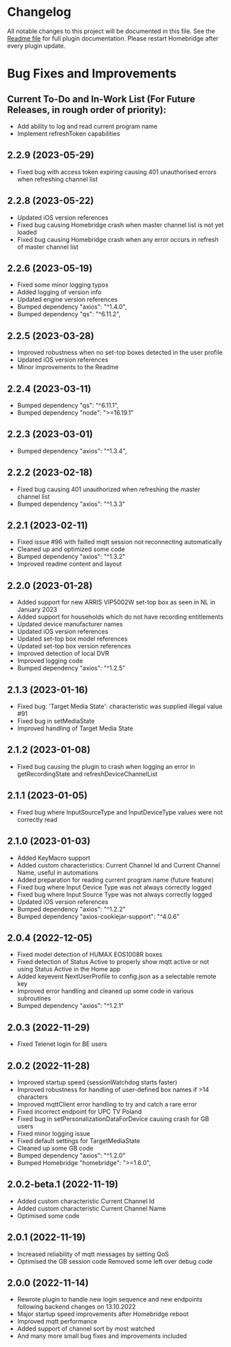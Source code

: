 # Changelog
All notable changes to this project will be documented in this file.
See the [Readme file](https://github.com/jsiegenthaler/homebridge-eosstb/blob/master/README.md) for full plugin documentation.
Please restart Homebridge after every plugin update.

# Bug Fixes and Improvements

## Current To-Do and In-Work List (For Future Releases, in rough order of priority):
* Add ability to log and read current program name
* Implement refreshToken capabilities


## 2.2.9 (2023-05-29)
* Fixed bug with access token expiring causing 401 unauthorised errors when refreshing channel list


## 2.2.8 (2023-05-22)
* Updated iOS version references
* Fixed bug causing Homebridge crash when master channel list is not yet loaded
* Fixed bug causing Homebridge crash when any error occurs in refresh of master channel list


## 2.2.6 (2023-05-19)
* Fixed some minor logging typos
* Added logging of version info
* Updated engine version references
* Bumped dependency "axios": "^1.4.0",
* Bumped dependency "qs": "^6.11.2",


## 2.2.5 (2023-03-28)
* Improved robustness when no set-top boxes detected in the user profile
* Updated iOS version references
* Minor improvements to the Readme


## 2.2.4 (2023-03-11)
* Bumped dependency "qs": "^6.11.1",
* Bumped dependency "node": ">=16.19.1"


## 2.2.3 (2023-03-01)
* Bumped dependency "axios": "^1.3.4",


## 2.2.2 (2023-02-18)
* Fixed bug causing 401 unauthorized when refreshing the master channel list
* Bumped dependency "axios": "^1.3.3"


## 2.2.1 (2023-02-11)
* Fixed issue #96 with failled mqtt session not reconnecting automatically
* Cleaned up and optimized some code
* Bumped dependency "axios": "^1.3.2"
* Improved readme content and layout


## 2.2.0 (2023-01-28)
* Added support for new ARRIS VIP5002W set-top box as seen in NL in January 2023
* Added support for households which do not have recording entitlements
* Updated device manufacturer names
* Updated iOS version references
* Updated set-top box model references
* Updated set-top box version references
* Improved detection of local DVR
* Improved logging code
* Bumped dependency "axios": "^1.2.5"


## 2.1.3 (2023-01-16)
* Fixed bug: 'Target Media State': characteristic was supplied illegal value #91
* Fixed bug in setMediaState
* Improved handling of Target Media State


## 2.1.2 (2023-01-08)
* Fixed bug causing the plugin to crash when logging an error in getRecordingState and refreshDeviceChannelList


## 2.1.1 (2023-01-05)
* Fixed bug where InputSourceType and InputDeviceType values were not correctly read


## 2.1.0 (2023-01-03)
* Added KeyMacro support
* Added custom characteristics: Current Channel Id and Current Channel Name, useful in automations
* Added preparation for reading current program name (future feature)
* Fixed bug where Input Device Type was not always correctly logged
* Fixed bug where Input Source Type was not always correctly logged
* Updated iOS version references
* Bumped dependency "axios": "^1.2.2"
* Bumped dependency "axios-cookiejar-support": "^4.0.6"


## 2.0.4 (2022-12-05)
* Fixed model detection of HUMAX EOS1008R boxes
* Fixed detection of Status Active to properly show mqtt active or not using Status Active in the Home app
* Added keyevent NextUserProfile to config.json as a selectable remote key
* Improved error handling and cleaned up some code in various subroutines
* Bumped dependency "axios": "^1.2.1"


## 2.0.3 (2022-11-29)
* Fixed Telenet login for BE users


## 2.0.2 (2022-11-28)
* Improved startup speed (sessionWatchdog starts faster)
* Improved robustness for handling of user-defined box names if >14 characters
* Improved mqttClient error handling to try and catch a rare error
* Fixed incorrect endpoint for UPC TV Poland
* Fixed bug in setPersonalizationDataForDevice causing crash for GB users
* Fixed minor logging issue
* Fixed default settings for TargetMediaState
* Cleaned up some GB code
* Bumped dependency "axios": "^1.2.0"
* Bumped Homebridge "homebridge": ">=1.6.0",


## 2.0.2-beta.1 (2022-11-19)
* Added custom characteristic Current Channel Id
* Added custom characteristic Current Channel Name
* Optimised some code


## 2.0.1 (2022-11-19)
* Increased reliability of mqtt messages by setting QoS
* Optimised the GB session code Removed some left over debug code


## 2.0.0 (2022-11-14)
* Rewrote plugin to handle new login sequence and new endpoints following backend changes on 13.10.2022
* Major startup speed improvements after Homebridge reboot
* Improved mqtt performance
* Added support of channel sort by most watched
* And many more small bug fixes and improvements included
